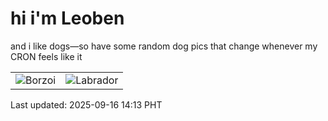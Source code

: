 # hi i'm Leoben

and i like dogs—so have some random dog pics that change whenever my CRON feels like it

|  |  |
|--------|----------|
| ![Borzoi](https://random-dog-vercel.vercel.app/api/random-borzoi?v=1758003197) | ![Labrador](https://random-dog-vercel.vercel.app/api/random-labrador?v=1758003197) |

Last updated: 2025-09-16 14:13 PHT
